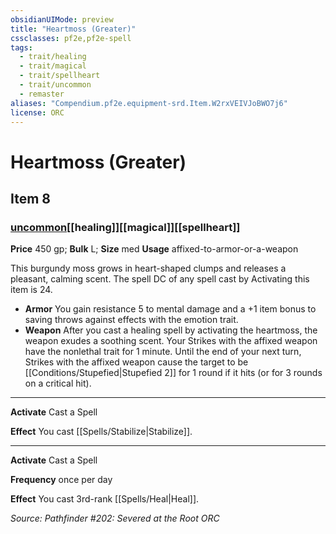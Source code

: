 ```yaml
---
obsidianUIMode: preview
title: "Heartmoss (Greater)"
cssclasses: pf2e,pf2e-spell
tags:
  - trait/healing
  - trait/magical
  - trait/spellheart
  - trait/uncommon
  - remaster
aliases: "Compendium.pf2e.equipment-srd.Item.W2rxVEIVJoBWO7j6"
license: ORC
---
```

# Heartmoss (Greater)
## Item 8
### [uncommon](uncommon "Uncommon Rarity Trait")[[healing]][[magical]][[spellheart]]


**Price** 450 gp; 
**Bulk** L; **Size** med
**Usage** affixed-to-armor-or-a-weapon

This burgundy moss grows in heart-shaped clumps and releases a pleasant, calming scent. The spell DC of any spell cast by Activating this item is 24.

*   **Armor** You gain resistance 5 to mental damage and a +1 item bonus to saving throws against effects with the emotion trait.
*   **Weapon** After you cast a healing spell by activating the heartmoss, the weapon exudes a soothing scent. Your Strikes with the affixed weapon have the nonlethal trait for 1 minute. Until the end of your next turn, Strikes with the affixed weapon cause the target to be [[Conditions/Stupefied|Stupefied 2]] for 1 round if it hits (or for 3 rounds on a critical hit).

* * *

**Activate** Cast a Spell

**Effect** You cast [[Spells/Stabilize|Stabilize]].

* * *

**Activate** Cast a Spell

**Frequency** once per day

**Effect** You cast 3rd-rank [[Spells/Heal|Heal]].

*Source: Pathfinder #202: Severed at the Root*
*ORC*